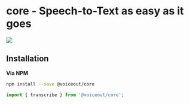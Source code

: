 # core - Speech-to-Text as easy as it goes

![](https://github.com/voiceout-io/core/workflows/Release/badge.svg)

## Installation

**Via NPM**

```bash
npm install --save @voiceout/core
```

```js
import { transcribe } from '@voiceout/core';
```
